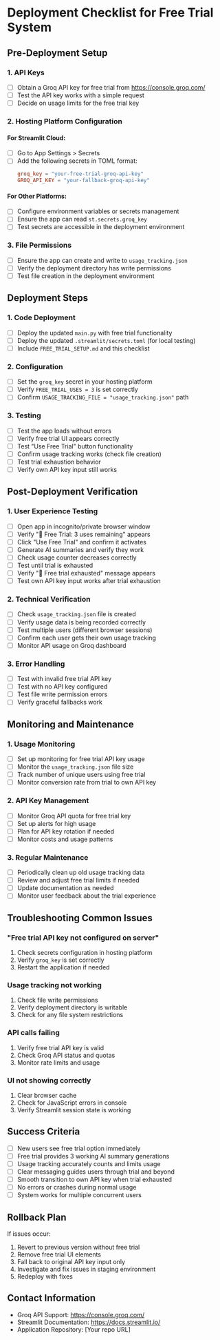# Deployment Checklist for Free Trial System

## Pre-Deployment Setup

### 1. API Keys
- [ ] Obtain a Groq API key for free trial from https://console.groq.com/
- [ ] Test the API key works with a simple request
- [ ] Decide on usage limits for the free trial key

### 2. Hosting Platform Configuration

#### For Streamlit Cloud:
- [ ] Go to App Settings > Secrets
- [ ] Add the following secrets in TOML format:
  ```toml
  groq_key = "your-free-trial-groq-api-key"
  GROQ_API_KEY = "your-fallback-groq-api-key"
  ```

#### For Other Platforms:
- [ ] Configure environment variables or secrets management
- [ ] Ensure the app can read `st.secrets.groq_key`
- [ ] Test secrets are accessible in the deployment environment

### 3. File Permissions
- [ ] Ensure the app can create and write to `usage_tracking.json`
- [ ] Verify the deployment directory has write permissions
- [ ] Test file creation in the deployment environment

## Deployment Steps

### 1. Code Deployment
- [ ] Deploy the updated `main.py` with free trial functionality
- [ ] Deploy the updated `.streamlit/secrets.toml` (for local testing)
- [ ] Include `FREE_TRIAL_SETUP.md` and this checklist

### 2. Configuration
- [ ] Set the `groq_key` secret in your hosting platform
- [ ] Verify `FREE_TRIAL_USES = 3` is set correctly
- [ ] Confirm `USAGE_TRACKING_FILE = "usage_tracking.json"` path

### 3. Testing
- [ ] Test the app loads without errors
- [ ] Verify free trial UI appears correctly
- [ ] Test "Use Free Trial" button functionality
- [ ] Confirm usage tracking works (check file creation)
- [ ] Test trial exhaustion behavior
- [ ] Verify own API key input still works

## Post-Deployment Verification

### 1. User Experience Testing
- [ ] Open app in incognito/private browser window
- [ ] Verify "🎁 Free Trial: 3 uses remaining" appears
- [ ] Click "Use Free Trial" and confirm it activates
- [ ] Generate AI summaries and verify they work
- [ ] Check usage counter decreases correctly
- [ ] Test until trial is exhausted
- [ ] Verify "🚫 Free trial exhausted" message appears
- [ ] Test own API key input works after trial exhaustion

### 2. Technical Verification
- [ ] Check `usage_tracking.json` file is created
- [ ] Verify usage data is being recorded correctly
- [ ] Test multiple users (different browser sessions)
- [ ] Confirm each user gets their own usage tracking
- [ ] Monitor API usage on Groq dashboard

### 3. Error Handling
- [ ] Test with invalid free trial API key
- [ ] Test with no API key configured
- [ ] Test file write permission errors
- [ ] Verify graceful fallbacks work

## Monitoring and Maintenance

### 1. Usage Monitoring
- [ ] Set up monitoring for free trial API key usage
- [ ] Monitor the `usage_tracking.json` file size
- [ ] Track number of unique users using free trial
- [ ] Monitor conversion rate from trial to own API key

### 2. API Key Management
- [ ] Monitor Groq API quota for free trial key
- [ ] Set up alerts for high usage
- [ ] Plan for API key rotation if needed
- [ ] Monitor costs and usage patterns

### 3. Regular Maintenance
- [ ] Periodically clean up old usage tracking data
- [ ] Review and adjust free trial limits if needed
- [ ] Update documentation as needed
- [ ] Monitor user feedback about the trial experience

## Troubleshooting Common Issues

### "Free trial API key not configured on server"
1. Check secrets configuration in hosting platform
2. Verify `groq_key` is set correctly
3. Restart the application if needed

### Usage tracking not working
1. Check file write permissions
2. Verify deployment directory is writable
3. Check for any file system restrictions

### API calls failing
1. Verify free trial API key is valid
2. Check Groq API status and quotas
3. Monitor rate limits and usage

### UI not showing correctly
1. Clear browser cache
2. Check for JavaScript errors in console
3. Verify Streamlit session state is working

## Success Criteria

- [ ] New users see free trial option immediately
- [ ] Free trial provides 3 working AI summary generations
- [ ] Usage tracking accurately counts and limits usage
- [ ] Clear messaging guides users through trial and beyond
- [ ] Smooth transition to own API key when trial exhausted
- [ ] No errors or crashes during normal usage
- [ ] System works for multiple concurrent users

## Rollback Plan

If issues occur:
1. Revert to previous version without free trial
2. Remove free trial UI elements
3. Fall back to original API key input only
4. Investigate and fix issues in staging environment
5. Redeploy with fixes

## Contact Information

- Groq API Support: https://console.groq.com/
- Streamlit Documentation: https://docs.streamlit.io/
- Application Repository: [Your repo URL]

